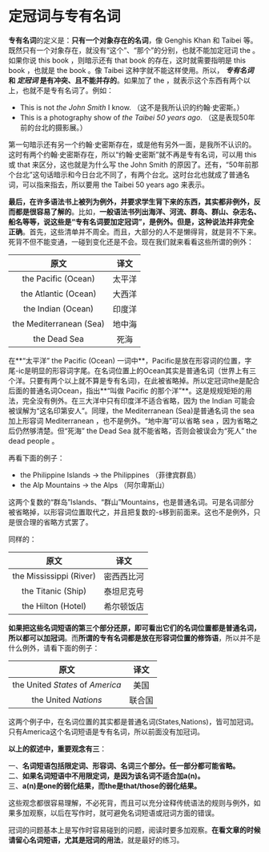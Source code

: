 # 定冠词与专有名词

**专有名词**的定义是：**只有一个对象存在的名词**，像 Genghis Khan 和 Taibei 等。既然只有一个对象存在，就没有“这个”、“那个”的分别，也就不能加定冠词 the 。如果你说 this book ，则暗示还有 that book 的存在，这时就需要指明是 this book ，也就是 the book 。像 Taibei 这种字就不能这样使用。所以， ***专有名词* 和 *定冠词* 是有冲突、且不能并存的**。如果加了 the ，就表示这个东西有两个以上，也就不是专有名词了。例如：
>  
- This is not <em>the John Smith</em> I know.
（这不是我所认识的约翰·史密斯。）
- This is a photography show of <em>the Taibei 50 years ago</em>.
（这是表现50年前的台北的摄影展。）

第一句暗示还有另一个约翰·史密斯存在，或是他有另外一面，是我所不认识的。这时有两个约翰·史密斯存在，所以“约翰·史密斯”就不再是专有名词，可以用 this 或 that 来区分，这也就是为什么写 the John Smith 的原因了。还有，“50年前那个台北”这句话暗示和今日台北不同了，有两个台北。这时台北也就成了普通名词，可以指来指去，所以要用 the Taibei 50 years ago 来表示。

**最后，在许多语法书上被列为例外，并要求学生背下来的东西，其实都非例外，反而都是很容易了解的**。比如，**一般语法书列出海洋、河流、群岛、群山、杂志名、船名等等，说这些是“专有名词要加定冠词”，是例外。但是，这种说法并非完全正确**。首先，这些清单并不周全。而且，大部分的人不是懒得背，就是背不下来。死背不但不能变通，一碰到变化还是不会。现在我们就来看看这些所谓的例外：  

|原文   |译文   |
|:---:|:---:|
|the Pacific (Ocean)|太平洋|
|the Atlantic (Ocean)|大西洋|
|the Indian (Ocean)|印度洋|
|the Mediterranean (Sea)|地中海|
|the Dead Sea|死海|

在**“太平洋” the Pacific (Ocean) 一词中**，Pacific是放在形容词的位置，字尾-ic是明显的形容词字尾。在名词位置上的Ocean其实是普通名词（世界上有三个洋。只要有两个以上就不算是专有名词)，在此被省略掉。所以定冠词the是配合后面的普通名词Ocean，指出**“叫做 Pacific 的那个洋”**。这是规规矩矩的用法，完全没有例外。在三大洋中只有印度洋不适合省略，因为 the Indian 可能会被误解为“这名印第安人”。同理，the Mediterranean (Sea)是普通名词 the sea 加上形容词 Mediterranean ，也不是例外。“地中海”可以省略 sea ，因为省略之后仍然够清楚。但“死海” the Dead Sea 就不能省略，否则会被误会为“死人” the dead people 。  

再看下面的例子：
>  
- the Philippine Islands → the Philippines （菲律宾群島）
- the Alp Mountains → the Alps （阿尔卑斯山）

这两个复数的“群岛”Islands、“群山”Mountains，也是普通名词。可是名词部分被省略掉，以形容词位置取代之，并且把复数的-s移到前面来。这也不是例外，只是很合理的省略方式罢了。 

同样的：  

|原文   |译文   |
|:---:|:---:|
|the Mississippi (River)   |密西西比河   |
|the Titanic (Ship)  |泰坦尼克号   |
|the Hilton (Hotel)   |希尔顿饭店   |

**如果把这些名词短语的第三个部分还原，即可看出它们的名词位置都是普通名词，所以都可以加冠词**。而**所谓的专有名词都是放在形容词位置的修饰语**，所以并不是什么例外，请看下面的例子：  

|原文|译文|
|:---:|:---:|
|the United <em>States</em> of <em>America</em>   |美国   |
|the United <em>Nations</em>   |联合国   |

这两个例子中，在名词位置的其实都是普通名词(States,Nations)，皆可加冠词。只有America这个名词短语是专有名词，所以前面没有加冠词。

**以上的叙述中，重要观念有三**：

一、<b>**名词短语**包括**限定词、形容词、名词三个部分**。任一部分都可能省略。</b>  
二、<b>如果**名词短语中不用限定词**，是因为**该名词不适合加a(n)**。</b>  
三、<b>**a(n)是one**的弱化结果，而**the是that/those**的弱化结果。</b>  

这些观念都很容易理解，不必死背，而且可以充分诠释传统语法的规则与例外，如果多加观察，以后在写作时，就可避免名词短语或冠词方面的错误。

冠词的问题基本上是写作时容易碰到的问题，阅读时要多加观察。<b>在看文章的时候请留心**名词短语**，尤其是**冠词**的用法</b>，就是最好的练习。
